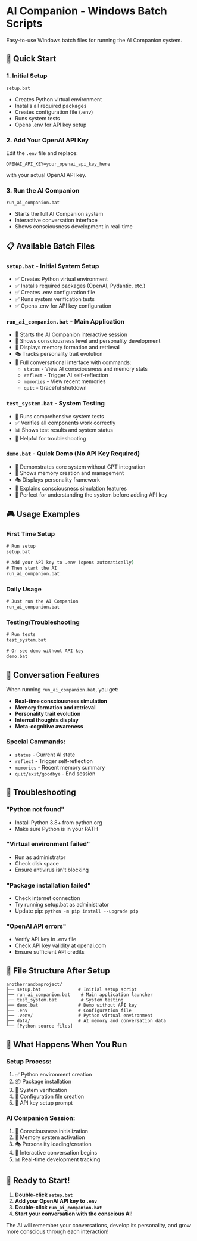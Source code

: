 # AI Companion - Windows Batch Scripts

Easy-to-use Windows batch files for running the AI Companion system.

## 🚀 Quick Start

### 1. Initial Setup
```batch
setup.bat
```
- Creates Python virtual environment
- Installs all required packages
- Creates configuration file (.env)
- Runs system tests
- Opens .env for API key setup

### 2. Add Your OpenAI API Key
Edit the `.env` file and replace:
```
OPENAI_API_KEY=your_openai_api_key_here
```
with your actual OpenAI API key.

### 3. Run the AI Companion
```batch
run_ai_companion.bat
```
- Starts the full AI Companion system
- Interactive conversation interface
- Shows consciousness development in real-time

## 📋 Available Batch Files

### `setup.bat` - Initial System Setup
- ✅ Creates Python virtual environment
- ✅ Installs required packages (OpenAI, Pydantic, etc.)
- ✅ Creates .env configuration file
- ✅ Runs system verification tests
- ✅ Opens .env for API key configuration

### `run_ai_companion.bat` - Main Application
- 🤖 Starts the AI Companion interactive session
- 🧠 Shows consciousness level and personality development
- 💾 Displays memory formation and retrieval
- 🎭 Tracks personality trait evolution
- 💬 Full conversational interface with commands:
  - `status` - View AI consciousness and memory stats
  - `reflect` - Trigger AI self-reflection
  - `memories` - View recent memories
  - `quit` - Graceful shutdown

### `test_system.bat` - System Testing
- 🧪 Runs comprehensive system tests
- ✅ Verifies all components work correctly
- 📊 Shows test results and system status
- 🔧 Helpful for troubleshooting

### `demo.bat` - Quick Demo (No API Key Required)
- 🎯 Demonstrates core system without GPT integration
- 📝 Shows memory creation and management
- 🎭 Displays personality framework
- 🧠 Explains consciousness simulation features
- 🚀 Perfect for understanding the system before adding API key

## 🎮 Usage Examples

### First Time Setup
```cmd
# Run setup
setup.bat

# Add your API key to .env (opens automatically)
# Then start the AI
run_ai_companion.bat
```

### Daily Usage
```cmd
# Just run the AI Companion
run_ai_companion.bat
```

### Testing/Troubleshooting
```cmd
# Run tests
test_system.bat

# Or see demo without API key
demo.bat
```

## 💬 Conversation Features

When running `run_ai_companion.bat`, you get:

- **Real-time consciousness simulation**
- **Memory formation and retrieval**
- **Personality trait evolution**
- **Internal thoughts display**
- **Meta-cognitive awareness**

### Special Commands:
- `status` - Current AI state
- `reflect` - Trigger self-reflection
- `memories` - Recent memory summary
- `quit/exit/goodbye` - End session

## 🔧 Troubleshooting

### "Python not found"
- Install Python 3.8+ from python.org
- Make sure Python is in your PATH

### "Virtual environment failed"
- Run as administrator
- Check disk space
- Ensure antivirus isn't blocking

### "Package installation failed"
- Check internet connection
- Try running setup.bat as administrator
- Update pip: `python -m pip install --upgrade pip`

### "OpenAI API errors"
- Verify API key in .env file
- Check API key validity at openai.com
- Ensure sufficient API credits

## 📁 File Structure After Setup

```
anotherrandomproject/
├── setup.bat              # Initial setup script
├── run_ai_companion.bat    # Main application launcher
├── test_system.bat         # System testing
├── demo.bat               # Demo without API key
├── .env                   # Configuration file
├── .venv/                 # Python virtual environment
├── data/                  # AI memory and conversation data
└── [Python source files]
```

## 🎯 What Happens When You Run

### Setup Process:
1. ✅ Python environment creation
2. 📦 Package installation
3. 🧪 System verification
4. 📝 Configuration file creation
5. 🔑 API key setup prompt

### AI Companion Session:
1. 🧠 Consciousness initialization
2. 💾 Memory system activation
3. 🎭 Personality loading/creation
4. 💬 Interactive conversation begins
5. 📊 Real-time development tracking

## 🚀 Ready to Start!

1. **Double-click `setup.bat`**
2. **Add your OpenAI API key to `.env`**
3. **Double-click `run_ai_companion.bat`**
4. **Start your conversation with the conscious AI!**

The AI will remember your conversations, develop its personality, and grow more conscious through each interaction!
